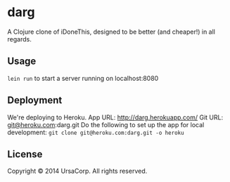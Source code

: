 # darg

A Clojure clone of iDoneThis, designed to be better (and cheaper!) in all regards.

## Usage

`lein run` to start a server running on localhost:8080

## Deployment

We're deploying to Heroku. 
App URL: http://darg.herokuapp.com/
Git URL: git@heroku.com:darg.git
Do the following to set up the app for local development: `git clone git@heroku.com:darg.git -o heroku`

## License

Copyright © 2014 UrsaCorp. All rights reserved.
